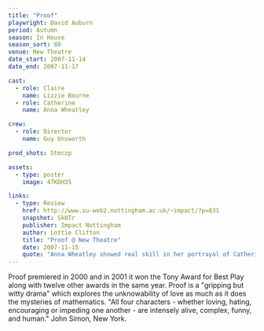 ```yaml
---
title: "Proof"
playwright: David Auburn
period: Autumn
season: In House
season_sort: 80
venue: New Theatre
date_start: 2007-11-14
date_end: 2007-11-17

cast:
  - role: Claire
    name: Lizzie Bourne
  - role: Catherine
    name: Anna Wheatley

crew:
  - role: Director
    name: Guy Unsworth

prod_shots: Stmczp

assets:
  - type: poster
    image: 47KDH35

links:
  - type: Review
    href: http://www.su-web2.nottingham.ac.uk/~impact/?p=831
    snapshot: Sk0Tr
    publisher: Impact Nottingham
    author: Lottie Clifton
    title: "Proof @ New Theatre"
    date: 2007-11-15
    quote: "Anna Wheatley showed real skill in her portrayal of Catherine. She not only movingly portrayed a woman finding herself after bereavement, but also carried off the witty lines, with which the script is peppered, with ease. The whole cast and directors did real credit to Auburn’s challenging, thought-provoking drama."
---
```


Proof premiered in 2000 and in 2001 it won the Tony Award for Best Play along with twelve other awards in the same year. Proof is a "gripping but witty drama" which explores the unknowability of love as much as it does the mysteries of mathematics. "All four characters - whether loving, hating, encouraging or impeding one another - are intensely alive, complex, funny, and human." John Simon, New York.
